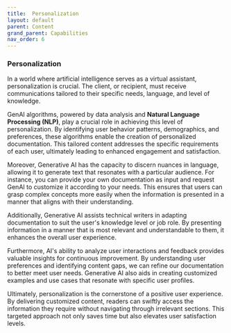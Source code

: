 ```yaml
---
title:  Personalization
layout: default
parent: Content
grand_parent: Capabilities
nav_order: 6
---
```


### Personalization ###

In a world where artificial intelligence serves as a virtual assistant, personalization is crucial. The client, or recipient, must receive communications tailored to their specific needs, language, and level of knowledge.

GenAI algorithms, powered by data analysis and **Natural Language Processing (NLP)**, play a crucial role in achieving this level of personalization. By identifying user behavior patterns, demographics, and preferences, these algorithms enable the creation of personalized documentation. This tailored content addresses the specific requirements of each user, ultimately leading to enhanced engagement and satisfaction.

Moreover, Generative AI has the capacity to discern nuances in language, allowing it to generate text that resonates with a particular audience. For instance, you can provide your own documentation as input and request GenAI to customize it according to your needs. This ensures that users can grasp complex concepts more easily when the information is presented in a manner that aligns with their understanding.

Additionally, Generative AI assists technical writers in adapting documentation to suit the user's knowledge level or job role. By presenting information in a manner that is most relevant and understandable to them, it enhances the overall user experience.

Furthermore, AI's ability to analyze user interactions and feedback provides valuable insights for continuous improvement. By understanding user preferences and identifying content gaps, we can refine our documentation to better meet user needs. Generative AI also aids in creating customized examples and use cases that resonate with specific user profiles.

Ultimately, personalization is the cornerstone of a positive user experience. By delivering customized content, readers can swiftly access the information they require without navigating through irrelevant sections. This targeted approach not only saves time but also elevates user satisfaction levels.
